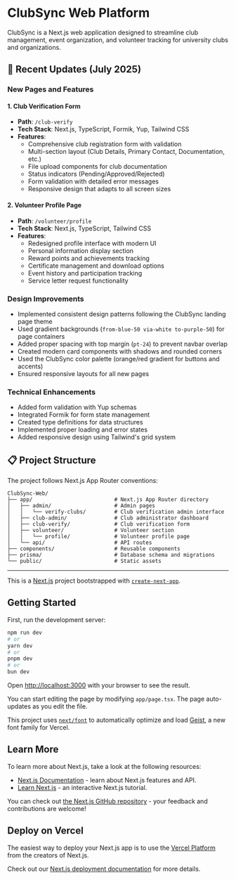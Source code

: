 # ClubSync Web Platform

ClubSync is a Next.js web application designed to streamline club management, event organization, and volunteer tracking for university clubs and organizations.

## 🚀 Recent Updates (July 2025)

### New Pages and Features

#### 1. Club Verification Form
- **Path**: `/club-verify`
- **Tech Stack**: Next.js, TypeScript, Formik, Yup, Tailwind CSS
- **Features**:
  - Comprehensive club registration form with validation
  - Multi-section layout (Club Details, Primary Contact, Documentation, etc.)
  - File upload components for club documentation
  - Status indicators (Pending/Approved/Rejected)
  - Form validation with detailed error messages
  - Responsive design that adapts to all screen sizes

#### 2. Volunteer Profile Page
- **Path**: `/volunteer/profile`
- **Tech Stack**: Next.js, TypeScript, Tailwind CSS
- **Features**:
  - Redesigned profile interface with modern UI
  - Personal information display section
  - Reward points and achievements tracking
  - Certificate management and download options
  - Event history and participation tracking
  - Service letter request functionality

### Design Improvements

- Implemented consistent design patterns following the ClubSync landing page theme
- Used gradient backgrounds (`from-blue-50 via-white to-purple-50`) for page containers
- Added proper spacing with top margin (`pt-24`) to prevent navbar overlap
- Created modern card components with shadows and rounded corners
- Used the ClubSync color palette (orange/red gradient for buttons and accents)
- Ensured responsive layouts for all new pages

### Technical Enhancements

- Added form validation with Yup schemas
- Integrated Formik for form state management
- Created type definitions for data structures
- Implemented proper loading and error states
- Added responsive design using Tailwind's grid system

## 📋 Project Structure

The project follows Next.js App Router conventions:

```
ClubSync-Web/
├── app/                          # Next.js App Router directory
│   ├── admin/                    # Admin pages
│   │   └── verify-clubs/         # Club verification admin interface
│   ├── club-admin/               # Club administrator dashboard
│   ├── club-verify/              # Club verification form
│   ├── volunteer/                # Volunteer section
│   │   └── profile/              # Volunteer profile page
│   └── api/                      # API routes
├── components/                   # Reusable components
├── prisma/                       # Database schema and migrations
└── public/                       # Static assets
```

---

This is a [Next.js](https://nextjs.org) project bootstrapped with [`create-next-app`](https://nextjs.org/docs/app/api-reference/cli/create-next-app).

## Getting Started

First, run the development server:

```bash
npm run dev
# or
yarn dev
# or
pnpm dev
# or
bun dev
```

Open [http://localhost:3000](http://localhost:3000) with your browser to see the result.

You can start editing the page by modifying `app/page.tsx`. The page auto-updates as you edit the file.

This project uses [`next/font`](https://nextjs.org/docs/app/building-your-application/optimizing/fonts) to automatically optimize and load [Geist](https://vercel.com/font), a new font family for Vercel.

## Learn More

To learn more about Next.js, take a look at the following resources:

- [Next.js Documentation](https://nextjs.org/docs) - learn about Next.js features and API.
- [Learn Next.js](https://nextjs.org/learn) - an interactive Next.js tutorial.

You can check out [the Next.js GitHub repository](https://github.com/vercel/next.js) - your feedback and contributions are welcome!

## Deploy on Vercel

The easiest way to deploy your Next.js app is to use the [Vercel Platform](https://vercel.com/new?utm_medium=default-template&filter=next.js&utm_source=create-next-app&utm_campaign=create-next-app-readme) from the creators of Next.js.

Check out our [Next.js deployment documentation](https://nextjs.org/docs/app/building-your-application/deploying) for more details.

